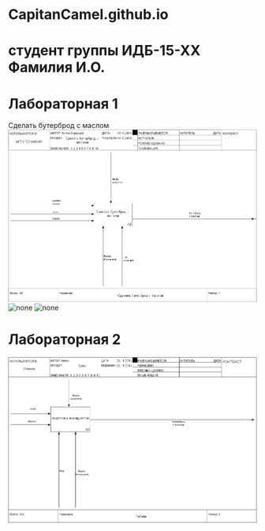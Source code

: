 # CapitanCamel.github.io
# студент группы ИДБ-15-ХХ Фамилия И.О.
# Лабораторная 1
Сделать бутерброд с маслом
 ![none](https://raw.githubusercontent.com/CapitCamel/CapitCamel.github.io/master/%D0%9E%D0%BF%D0%B5%D1%80%D0%B0%D1%86%D0%B8%D1%8F%20%D0%A1%D0%B4%D0%B5%D0%BB%D0%B0%D1%82%D1%8C%20%D0%B1%D1%83%D1%82%D0%B5%D1%80%D0%B1%D1%80%D0%BE%D0%B4%20%D1%81%20%D0%BC%D0%B0%D1%81%D0%BB%D0%BE%D0%BC%20Ramus%20-%20Lab1_files/model.png)
![none](http://www.plantuml.com/plantuml/png/ZP0nJWCn44Nh-1IZL21nY10kG4TjxQx8AiuQZJUYG4X945102IMYejy4Z1QIB5VulX5VIfCotVFCyyot1w6sMaydpeHnMLrPjHF9d0r1RanlQBFnfVffbPzvvrKkHcLTcDwfgh_ULOQE2aMlUQ7xfLkpczB7Engi4B4Ml18-YTlqZ4XkqsDVR91pBXEyeSEtu3VTfNlYbjeJVWoMB2mGqumqO-DBqbomGPFcMFEy4RmW4XjA2pd0Fy87AM8fQFSw9yAm7HDmTmi65TwFwO7c7oTsM1tpNQCoBoGhDNE56HHLph_x1m00)
![none](http://www.plantuml.com/plantuml/png/fL71IiD043rtlsB8IGy5Fq2agUT0RfwNP6r3qwniDdYmGec8YBc9Hn7_eAbMr99-m-mV-KfIwRs7MTw-UVlc3Jl8hJIscAOYdoJPbJHoIZAosj2Dw0rbD1aPNMJnkKv1NOmJgqJFDqPVjymmXGH2RM9bzgdRFRyYLv7CrS6EgRgqP3MPP3Is52T6HJRHcMZpXYSaS_BucJUyHdrouvxuXro9ov8NRixVxj5LNgSFEltRji4rRznyrmgx3Y_mSCLhuXU03y36LJYNS7huzsd5hvZoHVphxjmzODDEzyHkUR-LlICN716dT1Ln3Nd9AqIeKGZjYP3wVJhoZmLg2mE1pKvdGA48GCpE45qCL1RZr_u0)
# Лабораторная 2
![none](https://github.com/CapitCamel/CapitCamel.github.io/blob/master/model1.png)
